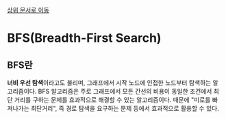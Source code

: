 [상위 문서로 이동](../README.md)

# BFS(Breadth-First Search)

## BFS란

**너비 우선 탐색**이라고도 불리며, 그래프에서 시작 노드에 인접한 노드부터 탐색하는 알고리즘이다. BFS 알고리즘은 주로 그래프에서 모든 간선의 비용이 동일한 조건에서 최단 거리를 구하는 문제를 효과적으로 해결할 수 있는 알고리즘이다. 때문에 "미로를 빠져나가는 최단거리", 즉 경로 탐색을 요구하는 문제 등에서 효과적으로 활용할 수 있다.

